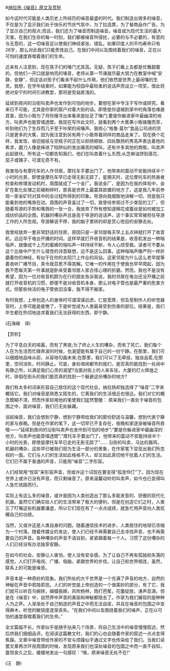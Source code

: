 #[纳拉扬《噪音》原文及赏析](https://www.vrrw.net/wx/12509.html)

如今这时代可能是人类历史上所经历的噪音最盛的时代。我们制造出很多的噪音，不仅是为了显示我们处于快乐的节庆气氛中，为了拉选票，为了替商品作广告，为了显示自己的观点;而且，我们还为了噪音而制造噪音。噪音成为现代生活的最大灾害。在我们生存的每一时刻，我们都被噪音所侵扰，必要的与不必要的，有意的与无意的，这一切噪音足以使我们神经紧张、错乱。如果印度人的平均寿命只有26岁，那么对此我们只能责怪自己。在我们中间以及围绕着我们的噪音，正在以可怕的速度吞噬着我们的生命。

近来有人注意到，现在孩子们的嗓门尤其高。无疑，孩子们看上去都是优雅甜蜜的，但他们一开口就是响亮的嗓音，老师从第一节课就尽最大努力在教室中喊“安静，安静”，但这话对孩子们看来不起什么作用，他们依然是世界上最闹嚷的生灵。我想，在学年结束时，如果能为校园中最轻柔的说话声而设立一项奖，借此将绝对安宁的时间引进教堂，那将是受益匪浅的。

延续到夜间的沿街叫卖声也发作到可怕的地步。要想在家中专注于写作或研究，看来已不可能，尤其是你家的窗户对着大街的话。即使是你退缩到家中的角落也难避其害，因为小贩为了将你搜寻出来看来是扯足了嗓门;要是你躲进家中最幽深的地方，叫卖声也能穿墙透壁。我现在写作此文时，就看到两个大蕉果小贩接踵而至，听到他们为了生存而几乎至于吵架的闹嚷声。我担心“格鲁·莫尔”食品公司进的货只是更多的大蕉，因为我注意到另有两个小贩带着同样的商品走来了。现在换个花样，我发现，收旧报纸与空瓶子的正在以抑扬顿挫、四处飘扬的男高声表达着他的希求，磨刀人像是掉进了陷阱似的发出痛苦的喊叫，还有许多其他的商贩，叫卖声此起彼伏。所有这一切都告知我们，他们在叫卖着什么东西;从芝麻油饼到莲花、茄子或镯子，可谓无奇不有。



我害怕与有摩托车的人作邻居，摩托车手要出门了，他带来的震动不安能持续半个小时的光景，即使是摩托车早已走得无影无踪了。星期天时，这位摩托车的热衷者检查和修理发动机时，周围就成了一个金厂。我说金厂，是因为在我的体验中，金矿在氰化处理之前被粉碎时，那真是世界上最震耳欲聋的地方了。这是我几年前参观一家金矿时对其中的全过程所得到的印象。导游向我细致地讲解一切，但是我只能看到他的嘴唇在动，周围的声音盖过了一切。我曾经参观过不少类型的工厂，但随着导游的手势和嘴唇的一张一合，我放弃了所有想知道棉花或蚕丝是如何被加工成纺织品的企图。机器的嘈杂声总是高于导游的说话声，这个事实常常被担任导游工作的人所忽视。导游解说不停，我的脑子里转的却是赏心悦目的安静去处。

我曾经放弃一套非常舒适的住房，原因只是一家邻居每天早上五点钟就打开了收音机，远远早于电台开播的时间。这样早就打开收音机的结果是，收音机发出一种嗡嗡声，就像成千上万的蜜蜂的嗡叫声一样持续不断，令人心烦至极。读者可不要从这个比喻中产生什么错觉的诗意联想，远不是这么回事。这种嗡嗡声像严刑一样折磨着你的神经，有似于在你的太阳穴上作业的风钻。这家邻居为什么这么老早就等着收听广播节目，真令我百思不得其解。它唯一的作用在于使我也早早爬起，因为我不愿每天第一件事就是卧床受着邻居人家古怪心理的折磨。然而，我也不是没有希望，因为一位对收音机颇为在行的朋友告诉我说，我的邻居在电台还没开播之前就打开收音机的习惯，即便不是对收音机本身，那么对电子管也是最严重的危害方式。但那些快活的电子管依旧没事，我不得不搬家。

有时我想，上帝创造人的身体时可谓深谋远虑，仁慈宽厚，但及至制作人的听觉器官时，上帝可能是疲倦了，于是听觉成为人类最易受到伤害的部位。结果是，我们毕生都在热切地追求着我们无法获得的东西，即宁静。

(石海峻　译)

【赏析】

为了平息白天的喧嚣，而有了黑夜;为了终止人生的嘈杂，而有了死亡。我们每个人在为生活而忙碌奔波的时候，也渴望能有属于自己的一份宁静。在那里，我们可以细细地品味从前，从容地勾画未来;在那里，我们可以了无牵挂，独自品茗;在那里，空间消失，时间静止。可是，身处喧闹都市的我们，是否真的能找到一处闹中有静之所，以满足我们心灵的渴望?当面对街上的人来车往，大厦的灯火辉煌之时，徘徊在街头的我们能否真的找到一个躲避这份嘈杂的地方?

我们有太多的词来形容自己居住的这个现代社会，纳拉扬却独选择了“噪音”二字来概括它。我们对噪音是熟悉又陌生的，它离我们的生活很近也很远。我们对它的概念模糊不清，然而作家却用他的笔使我们猛然警醒： 原来我们一直处于噪音的包围之中，面对噪音，我们已无处躲藏。

谈起噪音，我们会想到宁静，想到宁静带给我们的那份舒适与温馨，想到代表宁静的家与夜晚。但是在作家的笔下，这一切早已不复存在，夜晚和家逐渐被噪音所吞噬——“延续到夜间的沿街叫卖声也发作到可怕的地步”;“要是你躲进家中最幽深的地方，叫卖声也能穿墙透壁”;“摩托车手要出门了，他带来的震动不安能持续半个小时的光景，即使是摩托车早已走的无影无踪了”…… 沿街的叫卖，马达的轰鸣，机器的嘈杂，这些早已被我们视为生活一部分的景象，在作家笔下显现出我们所忽视的一面。它们与人们的生活如此格格不入，却又如此真切地干扰着人们的生活。它们已不属于普通的声音，只能用“噪音”二字形容。

人们经常用“悦耳”来形容声音，但或许这个词现在要变得“孤苦伶仃”了。因为现在世界上或许已没有声音，而只剩噪音了。原来温馨动听的叫卖声，如今也已变得叫人急忙绕路而行。

实际上有这么多的噪音，或许是因为人类创造出了那么多能发音的、骄傲的现代化机器。虽然它们确实给人们的生活带来了极大的便利，但是在创造它们之时，人类忘了叮嘱这些机器要谦虚，所以它们现在有了一点点成绩，就急忙用声音向人类炫耀自己的功绩。

当然，又或许这是人类自身的问题。随着通信技术的进步，人类居住的地球已浓缩为一个村落。随着传媒业的发达，使人们已经不再需要自己去寻找声音，也不再需要自己的声音。各种嘈杂的声音不请自到，紧紧跟着每一个人。习惯了这份嘈杂的人们已经没有办法独享安静。

在如今的社会，安静让人害怕，使人没有安全感。为了让自己不再有孤独和失落的感觉，人们打开电视、广播、电脑，紧跟世界的步伐，让自己和世界相连，虽然，联系上的可能是噪音。

声音本是一种奇妙的现象。我们所处的大千世界是一个充满了声音的地方，自然的神秘在声音中若隐若现。人们的听觉是上帝创造的一个很美妙的部分，有了它，我们就可以听百鸟婉转，蝴蝶振翅，风吹杨林，雨打芭蕉，花蕾绽放，涛声澎湃。但是在《噪音》中，自然界中声音的美丽和神秘都隐去了。作家为我们展现的是种种人为之声。人渐渐处于自己制造的声音之中而无法自拔，并且在噪音的包围之中变得麻木，听觉的敏锐度逐渐丧失。“在我们中间以及围绕着我们的噪声，正在以可怕的速度吞噬着我们的生命。”

全文篇幅不长，作家似乎是随手拈来几个场景，将自己生活中的噪音慢慢叙述，然后供我们细细品评。在阅读这篇散文时，我们的心也会随着作家的叙述一点点变得焦躁。文章中噪音带给作家的不安与烦躁似乎通过文字也传染给了我们。当我们读罢文章再次环视周围的时候，发现原来我们也深处噪音的包围之中而一直不自知，震惊良久之后，缓缓地发出一句感叹：“哦，原来噪音无处不在!”

(汪　静)

